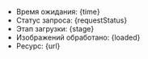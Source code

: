 + Время ожидания: {time}
+ Статус запроса: {requestStatus}
+ Этап загрузки: {stage}
+ Изображений обработано: {loaded}
+ Ресурс: {url}